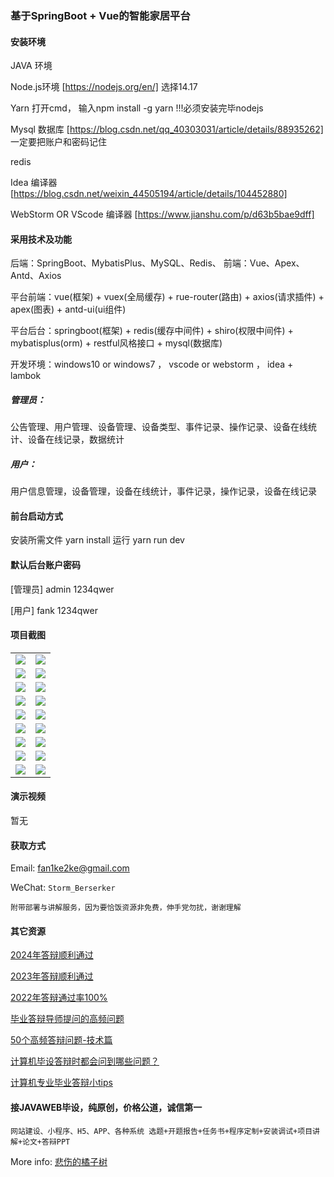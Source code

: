 ### 基于SpringBoot + Vue的智能家居平台

#### 安装环境

JAVA 环境 

Node.js环境 [https://nodejs.org/en/] 选择14.17

Yarn 打开cmd， 输入npm install -g yarn !!!必须安装完毕nodejs

Mysql 数据库 [https://blog.csdn.net/qq_40303031/article/details/88935262] 一定要把账户和密码记住

redis

Idea 编译器 [https://blog.csdn.net/weixin_44505194/article/details/104452880]

WebStorm OR VScode 编译器 [https://www.jianshu.com/p/d63b5bae9dff]

#### 采用技术及功能

后端：SpringBoot、MybatisPlus、MySQL、Redis、
前端：Vue、Apex、Antd、Axios

平台前端：vue(框架) + vuex(全局缓存) + rue-router(路由) + axios(请求插件) + apex(图表)  + antd-ui(ui组件)

平台后台：springboot(框架) + redis(缓存中间件) + shiro(权限中间件) + mybatisplus(orm) + restful风格接口 + mysql(数据库)

开发环境：windows10 or windows7 ， vscode or webstorm ， idea + lambok

##### 管理员：
公告管理、用户管理、设备管理、设备类型、事件记录、操作记录、设备在线统计、设备在线记录，数据统计

##### 用户：
用户信息管理，设备管理，设备在线统计，事件记录，操作记录，设备在线记录

#### 前台启动方式
安装所需文件 yarn install 
运行 yarn run dev

#### 默认后台账户密码
[管理员]
admin
1234qwer

[用户]
fank
1234qwer
#### 项目截图

|  |  |
|---------------------|---------------------|
| ![](https://fank-bucket-oss.oss-cn-beijing.aliyuncs.com/img/1728479541679.png) | ![](https://fank-bucket-oss.oss-cn-beijing.aliyuncs.com/img/1728479646902.png) |
| ![](https://fank-bucket-oss.oss-cn-beijing.aliyuncs.com/img/1728479748539.png) | ![](https://fank-bucket-oss.oss-cn-beijing.aliyuncs.com/img/1728479634810.png) |
| ![](https://fank-bucket-oss.oss-cn-beijing.aliyuncs.com/img/1728479726722.png) | ![](https://fank-bucket-oss.oss-cn-beijing.aliyuncs.com/img/1728479624817.png) |
| ![](https://fank-bucket-oss.oss-cn-beijing.aliyuncs.com/img/1728479714724.png) | ![](https://fank-bucket-oss.oss-cn-beijing.aliyuncs.com/img/1728479616044.png) |
| ![](https://fank-bucket-oss.oss-cn-beijing.aliyuncs.com/img/1728479704571.png) | ![](https://fank-bucket-oss.oss-cn-beijing.aliyuncs.com/img/1728479605407.png) |
| ![](https://fank-bucket-oss.oss-cn-beijing.aliyuncs.com/img/1728479693293.png) | ![](https://fank-bucket-oss.oss-cn-beijing.aliyuncs.com/img/1728479596112.png) |
| ![](https://fank-bucket-oss.oss-cn-beijing.aliyuncs.com/img/1728479679524.png) | ![](https://fank-bucket-oss.oss-cn-beijing.aliyuncs.com/img/1728479583620.png) |
| ![](https://fank-bucket-oss.oss-cn-beijing.aliyuncs.com/img/1728479669347.png) | ![](https://fank-bucket-oss.oss-cn-beijing.aliyuncs.com/img/1728479572133.png) |
| ![](https://fank-bucket-oss.oss-cn-beijing.aliyuncs.com/img/1728479656470.png) | ![](https://fank-bucket-oss.oss-cn-beijing.aliyuncs.com/img/1728479560350.png) |


#### 演示视频

暂无

#### 获取方式

Email: fan1ke2ke@gmail.com

WeChat: `Storm_Berserker`

`附带部署与讲解服务，因为要恰饭资源非免费，伸手党勿扰，谢谢理解`

#### 其它资源

[2024年答辩顺利通过](https://berserker287.github.io/2024/06/06/2024%E5%B9%B4%E7%AD%94%E8%BE%A9%E9%A1%BA%E5%88%A9%E9%80%9A%E8%BF%87/)

[2023年答辩顺利通过](https://berserker287.github.io/2023/06/14/2023%E5%B9%B4%E7%AD%94%E8%BE%A9%E9%A1%BA%E5%88%A9%E9%80%9A%E8%BF%87/)

[2022年答辩通过率100%](https://berserker287.github.io/2022/05/25/%E9%A1%B9%E7%9B%AE%E4%BA%A4%E6%98%93%E8%AE%B0%E5%BD%95/)

[毕业答辩导师提问的高频问题](https://berserker287.github.io/2023/06/13/%E6%AF%95%E4%B8%9A%E7%AD%94%E8%BE%A9%E5%AF%BC%E5%B8%88%E6%8F%90%E9%97%AE%E7%9A%84%E9%AB%98%E9%A2%91%E9%97%AE%E9%A2%98/)

[50个高频答辩问题-技术篇](https://berserker287.github.io/2023/06/13/50%E4%B8%AA%E9%AB%98%E9%A2%91%E7%AD%94%E8%BE%A9%E9%97%AE%E9%A2%98-%E6%8A%80%E6%9C%AF%E7%AF%87/)

[计算机毕设答辩时都会问到哪些问题？](https://www.zhihu.com/question/31020988)

[计算机专业毕业答辩小tips](https://zhuanlan.zhihu.com/p/145911029)

#### 接JAVAWEB毕设，纯原创，价格公道，诚信第一

`网站建设、小程序、H5、APP、各种系统 选题+开题报告+任务书+程序定制+安装调试+项目讲解+论文+答辩PPT`

More info: [悲伤的橘子树](https://berserker287.github.io/)
